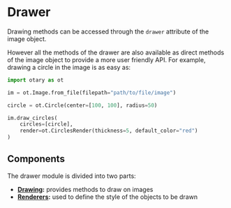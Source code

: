 # Drawer

Drawing methods can be accessed through the `drawer` attribute of the image object.

However all the methods of the drawer are also available as direct methods of the image object to provide a more user friendly API.
For example, drawing a circle in the image is as easy as:

```python
import otary as ot

im = ot.Image.from_file(filepath="path/to/file/image")

circle = ot.Circle(center=[100, 100], radius=50)

im.draw_circles(
    circles=[circle],
    render=ot.CirclesRender(thickness=5, default_color="red")
)
```

## Components

The drawer module is divided into two parts:

- **[Drawing](drawing.md):** provides methods to draw on images
- **[Renderers](renderers.md):**  used to define the style of the objects to be drawn
